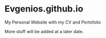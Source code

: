 # Evgenios.github.io
My Personal Website with my CV and 
Portofolio

More stuff will be added at a later date.

